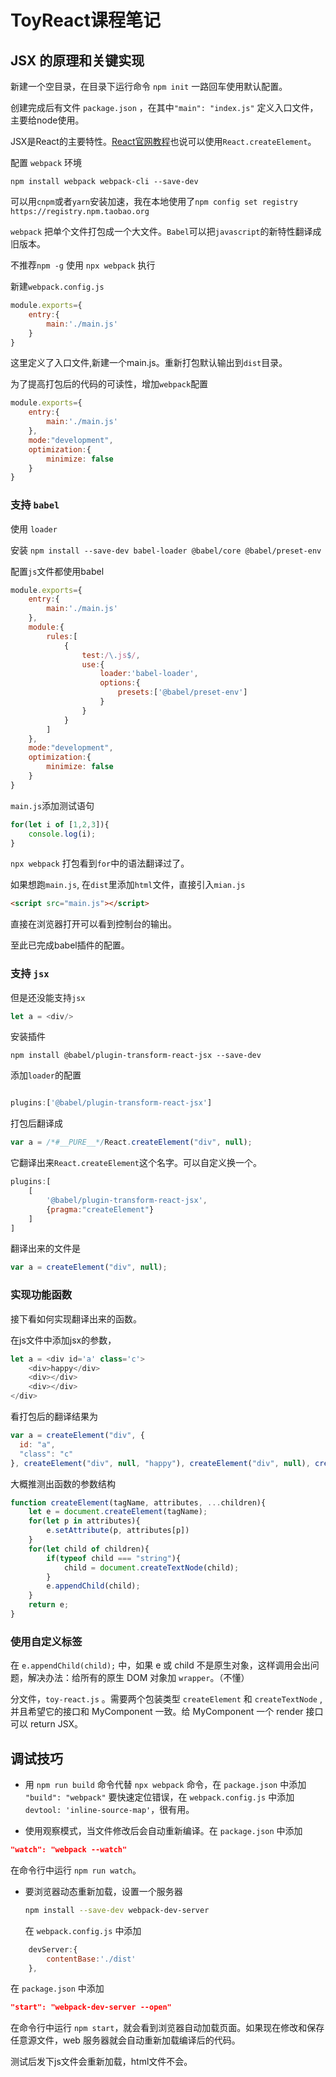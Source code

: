 # ToyReact课程笔记

##  JSX 的原理和关键实现

新建一个空目录，在目录下运行命令 `npm init` 一路回车使用默认配置。

创建完成后有文件 `package.json` ，在其中`"main": "index.js"` 定义入口文件，主要给node使用。

JSX是React的主要特性。[React官网教程](https://reactjs.org/tutorial/tutorial.html)也说可以使用`React.createElement`。

配置 `webpack` 环境

`npm install webpack webpack-cli --save-dev`

可以用`cnpm`或者`yarn`安装加速，我在本地使用了`npm config set registry https://registry.npm.taobao.org` 

`webpack` 把单个文件打包成一个大文件。`Babel`可以把`javascript`的新特性翻译成旧版本。

不推荐`npm -g`  使用 `npx webpack` 执行

新建`webpack.config.js`

```javascript
module.exports={
    entry:{
        main:'./main.js'
    }
}
```

这里定义了入口文件,新建一个main.js。重新打包默认输出到`dist`目录。

为了提高打包后的代码的可读性，增加`webpack`配置

```javascript
module.exports={
    entry:{
        main:'./main.js'
    },
    mode:"development",
    optimization:{
        minimize: false
    }
}
```

### 支持 `babel`

使用 `loader`

安装 `npm install --save-dev babel-loader @babel/core @babel/preset-env`

配置`js`文件都使用babel

```javascript
module.exports={
    entry:{
        main:'./main.js'
    },
    module:{
        rules:[
            {
                test:/\.js$/,
                use:{
                    loader:'babel-loader',
                    options:{
                        presets:['@babel/preset-env']
                    }
                }
            }
        ]
    },
    mode:"development",
    optimization:{
        minimize: false
    }
}
```



`main.js`添加测试语句

```javascript
for(let i of [1,2,3]){
    console.log(i);
}
```

`npx webpack` 打包看到`for`中的语法翻译过了。

如果想跑`main.js`, 在`dist`里添加`html`文件，直接引入`mian.js`

```html
<script src="main.js"></script>
```

直接在浏览器打开可以看到控制台的输出。

至此已完成babel插件的配置。

### 支持 `jsx`

但是还没能支持`jsx`

```javascript
let a = <div/>
```

安装插件

`npm install @babel/plugin-transform-react-jsx --save-dev`

添加`loader`的配置

```javascript

plugins:['@babel/plugin-transform-react-jsx']

```


打包后翻译成

```javascript
var a = /*#__PURE__*/React.createElement("div", null);
```



它翻译出来`React.createElement`这个名字。可以自定义换一个。

```javascript
plugins:[
    [
        '@babel/plugin-transform-react-jsx',
        {pragma:"createElement"}
    ]
]

```

翻译出来的文件是

```javascript
var a = createElement("div", null);
```

### 实现功能函数
接下看如何实现翻译出来的函数。

在js文件中添加jsx的参数，

```javascript
let a = <div id='a' class='c'>
    <div>happy</div>
    <div></div>
    <div></div>
</div>

```
看打包后的翻译结果为

```javascript
var a = createElement("div", {
  id: "a",
  "class": "c"
}, createElement("div", null, "happy"), createElement("div", null), createElement("div", null));
```
大概推测出函数的参数结构


```javascript
function createElement(tagName, attributes, ...children){
    let e = document.createElement(tagName);
    for(let p in attributes){
        e.setAttribute(p, attributes[p])
    }
    for(let child of children){
        if(typeof child === "string"){
            child = document.createTextNode(child);
        }
        e.appendChild(child);
    }
    return e;
}
```



### 使用自定义标签

在 `e.appendChild(child);` 中，如果 e 或 child 不是原生对象，这样调用会出问题，解决办法：给所有的原生 DOM 对象加 ` wrapper `。（不懂）

分文件，`toy-react.js` 。需要两个包装类型 `createElement` 和 `createTextNode` ,并且希望它的接口和 MyComponent 一致。给 MyComponent 一个 render 接口可以 return JSX。



## 调试技巧

- 用 `npm run build` 命令代替 `npx webpack` 命令，在 `package.json` 中添加 `"build": "webpack"`
  要快速定位错误，在 `webpack.config.js` 中添加 `devtool: 'inline-source-map'`，很有用。

- 使用观察模式，当文件修改后会自动重新编译。在 `package.json` 中添加 

```json
"watch": "webpack --watch"
```
在命令行中运行 `npm run watch`。

- 要浏览器动态重新加载，设置一个服务器

  ```bash
  npm install --save-dev webpack-dev-server
  ```

  在 `webpack.config.js` 中添加


```javascript
    devServer:{
        contentBase:'./dist'
    },
```

在 `package.json` 中添加 

```json
"start": "webpack-dev-server --open"
```

在命令行中运行 `npm start`，就会看到浏览器自动加载页面。如果现在修改和保存任意源文件，web 服务器就会自动重新加载编译后的代码。

测试后发下js文件会重新加载，html文件不会。

